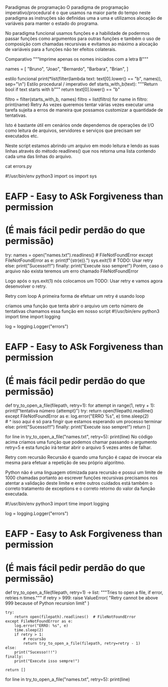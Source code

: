 Paradigmas de programação
O paradigma de programação imperativo/procedural é o que usamos na maior parte do tempo neste paradigma as instruções são definidas uma a uma e utilizamos alocação de variáveis para manter o estado do programa.

No paradigma funcional usamos funções e a habilidade de podermos passar funções como argumentos para outras funções e também o uso de composição com chamadas recursivas e evitamos ao máximo a alocação de variáveis para a funções não ter efeitos colaterais.

Comparativo
"""Imprime apenas os nomes iniciados com a letra B"""

names = [
    "Bruno",
    "Joao",
    "Bernardo",
    "Barbara",
    "Brian",
]

estilo funcional
print(*list(filter(lambda text: text[0].lower() == "b", names)), sep="\n")
Estilo procedural / imperativo
def starts_with_b(text):
    """Return bool if text starts with b"""
    return text[0].lower() == "b"


filtro = filter(starts_with_b, names)
filtro = list(filtro)
for name in filtro:
    print(name)
Retry
As vezes queremos tentar várias vezes executar uma tarefa sujeita a erros de maneira que possamos customizar a quantidade de tentativas.

Isto é bastante útil em cenários onde dependemos de operações de I/O como leitura de arquivos, servidores e serviços que precisam ser executados etc.

Neste script estamos abrindo um arquivo em modo leitura e lendo as suas linhas através do método readlines() que nos retorna uma lista contendo cada uma das linhas do arquivo.

cat errors.py

#!/usr/bin/env python3
import os
import sys

# EAFP - Easy to ASk Forgiveness than permission
# (É mais fácil pedir perdão do que permissão)

try:
    names = open("names.txt").readlines()  # FileNotFoundError
except FileNotFoundError as e:
    print(f"{str(e)}.")
    sys.exit(1)
    # TODO: Usar retry
else:
    print("Sucesso!!!")
finally:
    print("Execute isso sempre!")
Porém, caso o arquivo não exista teremos um erro chamado FileNotFoundError

Logo após o sys.exit(1) nós colocamos um TODO: Usar retry e vamos agora desenvolver o retry.

Retry com loop
A primeira forma de efetuar um retry é usando loop

criamos uma função que tenta abrir o arquivo um certo número de tentativas
chamamos essa função em nosso script
#!/usr/bin/env python3
import time
import logging

log = logging.Logger("errors")

# EAFP - Easy to ASk Forgiveness than permission
# (É mais fácil pedir perdão do que permissão)


def try_to_open_a_file(filepath, retry=1):
    for attempt in range(1, retry + 1):
        print(f"tentativa número {attempt}")
        try:
            return open(filepath).readline()
        except FileNotFoundError as e:
            log.error("ERRO %s", e)
            time.sleep(2)  
            # ^ isso aqui é só para fingir que estamos esperando um processo terminar
        else:
            print("Sucesso!!!")
        finally:
            print("Execute isso sempre!")
    return []


for line in try_to_open_a_file("names.txt", retry=5):
    print(line)
No código acima criamos uma função que podemos chamar passando o argumento retry=5 e esta função irá tentar abrir o arquivo 5 vezes antes de falhar.

Retry com recursão
Recursão é quando uma função é capaz de invocar ela mesma para efetuar a repetição de seu próprio algoritmo.

Python não é uma linguagem otimizada para recursão e possui um limite de 1000 chamadas portanto ao escrever funções recursivas precisamos nos atentar a validação deste limite e entre outros cuidados está também o correto tratamento de exceptions e o correto retorno do valor da função executada.

#!/usr/bin/env python3
import time
import logging

log = logging.Logger("errors")


# EAFP - Easy to Ask Forgiveness than permission
# (É mais fácil pedir perdão do que permissão)

def try_to_open_a_file(filepath, retry=1) -> list:
    """Tries to open a file, if error, retries n times."""
    if retry > 999:
        raise ValueError(
            "Retry cannot be above 999 because of Python recursion limit"
        )

    try:
        return open(filepath).readlines()  # FileNotFoundError
    except FileNotFoundError as e:
        log.error("ERRO: %s", e)
        time.sleep(2)
        if retry > 1:
            # recursão
            return try_to_open_a_file(filepath, retry=retry - 1)
    else:
        print("Sucesso!!!")
    finally:
        print("Execute isso sempre!")

    return []


for line in try_to_open_a_file("names.txt", retry=5):
    print(line)
